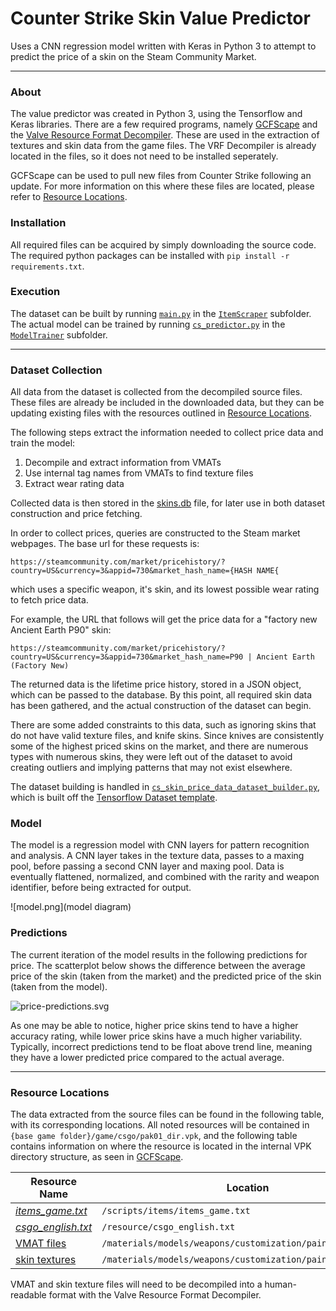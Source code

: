 # Counter Strike Skin Value Predictor

Uses a CNN regression model written with Keras in Python 3 to attempt to predict the price of a skin on the Steam Community Market.

---
### About
The value predictor was created in Python 3, using the Tensorflow and Keras libraries. There are a few required programs, namely [GCFScape](https://developer.valvesoftware.com/wiki/GCFScape) and the [Valve Resource Format Decompiler](https://github.com/ValveResourceFormat/ValveResourceFormat). These are used in the extraction of textures and skin data from the game files. The VRF Decompiler is already located in the files, so it does not need to be installed seperately.  

GCFScape can be used to pull new files from Counter Strike following an update. For more information on this where these files are located, please refer to [Resource Locations](#resource-locations).


### Installation
All required files can be acquired by simply downloading the source code. The required python packages can be installed with `pip install -r requirements.txt`.

### Execution
The dataset can be built by running [`main.py`](./ItemScraper/main.py) in the [`ItemScraper`](./ItemScraper/) subfolder.  
The actual model can be trained by running [`cs_predictor.py`](./ModelTrainer/cs_predictor.py) in the [`ModelTrainer`](./ModelTrainer/) subfolder. 


---

### Dataset Collection
All data from the dataset is collected from the decompiled source files. These files are already be included in the downloaded data, but they can be updating existing files with the resources outlined in [Resource Locations](#resource-locations).  
  
The following steps extract the information needed to collect price data and train the model:
1. Decompile and extract information from VMATs
2. Use internal tag names from VMATs to find texture files
3. Extract wear rating data  
  
Collected data is then stored in the [skins.db](./ItemScraper/Data/) file, for later use in both dataset construction and price fetching.  
  
In order to collect prices, queries are constructed to the Steam market webpages. The base url for these requests is:

    https://steamcommunity.com/market/pricehistory/?country=US&currency=3&appid=730&market_hash_name={HASH NAME{
which uses a specific weapon, it's skin, and its lowest possible wear rating to fetch price data.
  
For example, the URL that follows will get the price data for a "factory new Ancient Earth P90" skin:

    https://steamcommunity.com/market/pricehistory/?country=US&currency=3&appid=730&market_hash_name=P90 | Ancient Earth (Factory New)

The returned data is the lifetime price history, stored in a JSON object, which can be passed to the database. By this point, all required skin data has been gathered, and the actual construction of the dataset can begin.

 There are some added constraints to this data, such as ignoring skins that do not have valid texture files, and knife skins. Since knives are consistently some of the highest priced skins on the market, and there are numerous types with numerous skins, they were left out of the dataset to avoid creating outliers and implying patterns that may not exist elsewhere. 
  
The dataset building is handled in [`cs_skin_price_data_dataset_builder.py`](./ItemScraper/cs_skin_price_data/cs_skin_price_data_dataset_builder.py), which is built off the [Tensorflow Dataset template](https://www.tensorflow.org/api_docs/python/tf/data/Dataset).  

### Model
The model is a regression model with CNN layers for pattern recognition and analysis. A CNN layer takes in the texture data, passes to a maxing pool, before passing a second CNN layer and maxing pool. Data is eventually flattened, normalized, and combined with the rarity and weapon identifier, before being extracted for output.

![model.png](model diagram)

### Predictions
The current iteration of the model results in the following predictions for price. The scatterplot below shows the difference between the average price of the skin (taken from the market) and the predicted price of the skin (taken from the model).

![price-predictions.svg](predictions)

As one may be able to notice, higher price skins tend to have a higher accuracy rating, while lower price skins have a much higher variability. Typically, incorrect predictions tend to be float above trend line, meaning they have a lower predicted price compared to the actual average.    

---

### Resource Locations<a name="resource-locations"></a>
The data extracted from the source files can be found in the following table, with its corresponding locations. All noted resources will be contained in `{base game folder}/game/csgo/pak01_dir.vpk`, and the following table contains information on where the resource is located in the internal VPK directory structure, as seen in [GCFScape](https://developer.valvesoftware.com/wiki/GCFScape).

| Resource Name                            | Location                                                    |
|------------------------------------------|-------------------------------------------------------------|
| *[items_game.txt](./ItemScraper/Data/)*  | `/scripts/items/items_game.txt`                             |
| *[csgo_english.txt](./ItemScraper/Data)* | `/resource/csgo_english.txt`                                |
| [VMAT files](./ItemScraper/VMATs)        | `/materials/models/weapons/customization/paints/vmats/*`    |
| [skin textures](./ItemScraper/Textures)  | `/materials/models/weapons/customization/paints/*/*.vtex_c` |

VMAT and skin texture files will need to be decompiled into a human-readable format with the Valve Resource Format Decompiler.